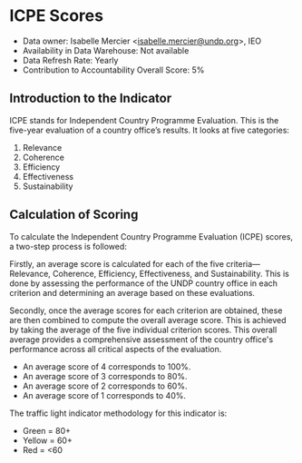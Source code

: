 # ICPE Scores

* Data owner: Isabelle Mercier <[isabelle.mercier@undp.org](mailto:isabelle.mercier@undp.org)>, IEO
* Availability in Data Warehouse: Not available&#x20;
* Data Refresh Rate: Yearly
* Contribution to Accountability Overall Score: 5%

## Introduction to the Indicator

ICPE stands for Independent Country Programme Evaluation. This is the five-year evaluation of a country office’s results. It looks at five categories:

1. Relevance
2. Coherence
3. Efficiency&#x20;
4. Effectiveness&#x20;
5. Sustainability

## Calculation of Scoring

To calculate the Independent Country Programme Evaluation (ICPE) scores, a two-step process is followed:

Firstly, an average score is calculated for each of the five criteria—Relevance, Coherence, Efficiency, Effectiveness, and Sustainability. This is done by assessing the performance of the UNDP country office in each criterion and determining an average based on these evaluations.

Secondly, once the average scores for each criterion are obtained, these are then combined to compute the overall average score. This is achieved by taking the average of the five individual criterion scores. This overall average provides a comprehensive assessment of the country office's performance across all critical aspects of the evaluation.

* An average score of 4 corresponds to 100%.
* An average score of 3 corresponds to 80%.&#x20;
* An average score of 2 corresponds to 60%.&#x20;
* An average score of 1 corresponds to 40%.

The traffic light indicator methodology for this indicator is:

* Green = 80+&#x20;
* Yellow = 60+&#x20;
* Red = <60
